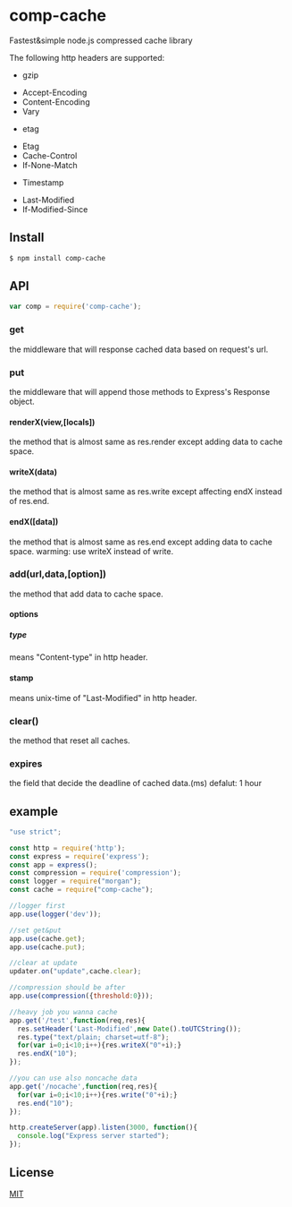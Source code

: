 # comp-cache
Fastest&amp;simple node.js compressed cache library

The following http headers are supported:

  * gzip
   - Accept-Encoding
   - Content-Encoding
   - Vary
  * etag
   - Etag
   - Cache-Control
   - If-None-Match
  * Timestamp
   - Last-Modified
   - If-Modified-Since
   


## Install

```bash
$ npm install comp-cache
```

## API

```js
var comp = require('comp-cache');
```

### get
the middleware that will response cached data based on request's url.

### put
the middleware that will append those methods to Express's Response object.

#### renderX(view,[locals])
the method that is almost same as res.render except adding data to cache space.

#### writeX(data)
the method that is almost same as res.write except affecting endX instead of res.end. 

#### endX([data])
the method that is almost same as res.end except adding data to cache space. 
warming: use writeX instead of write.

### add(url,data,[option])
the method that add data to cache space.

#### options

##### type
means "Content-type" in http header.

#### stamp
means unix-time of "Last-Modified" in http header.

### clear()
the method that reset all caches.

### expires
the field that decide the deadline of cached data.(ms)
defalut: 1 hour

## example

```js
"use strict";

const http = require('http');
const express = require('express');
const app = express();
const compression = require('compression');
const logger = require("morgan");
const cache = require("comp-cache");

//logger first
app.use(logger('dev'));

//set get&put
app.use(cache.get);
app.use(cache.put);

//clear at update
updater.on("update",cache.clear);

//compression should be after
app.use(compression({threshold:0}));

//heavy job you wanna cache
app.get('/test',function(req,res){
  res.setHeader('Last-Modified',new Date().toUTCString());
  res.type("text/plain; charset=utf-8");
  for(var i=0;i<10;i++){res.writeX("0"+i);}
  res.endX("10");
});

//you can use also noncache data
app.get('/nocache',function(req,res){
  for(var i=0;i<10;i++){res.write("0"+i);}
  res.end("10");
});

http.createServer(app).listen(3000, function(){
  console.log("Express server started");
});
```

## License

[MIT](LICENSE)
